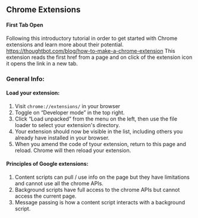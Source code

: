 ## Chrome Extensions 

#### First Tab Open 
Following this introductory tutorial in order to get started with Chrome extensions and learn more about their potential. https://thoughtbot.com/blog/how-to-make-a-chrome-extension
This extension reads the first href from a page and on click of the extension icon it opens the link in a new tab. 

### General Info: 

#### Load your extension: 
1. Visit `chrome://extensions/` in your browser
2. Toggle on “Developer mode” in the top right.
3. Click “Load unpacked” from the menu on the left, then use the file loader to select your extension's directory.
4. Your extension should now be visible in the list, including others you already have installed in your browser. 
5. When you amend the code of tyour extension, return to this page and reload. Chrome will then reload your extension.

#### Principles of Google extensions:
1. Content scripts can pull / use info on the page but they have limitations and cannot use all the chrome APIs. 
2. Background scripts have full access to the chrome APIs but cannot access the current page. 
3. Message passing is how a content script interacts with a background script. 